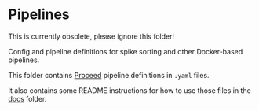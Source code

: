 # Pipelines
This is currently obsolete, please ignore this folder!

Config and pipeline definitions for spike sorting and other Docker-based pipelines.

This folder contains [Proceed](https://github.com/benjamin-heasly/proceed) pipeline definitions in `.yaml` files.

It also contains some README instructions for how to use those files in the [docs](./docs/) folder.

